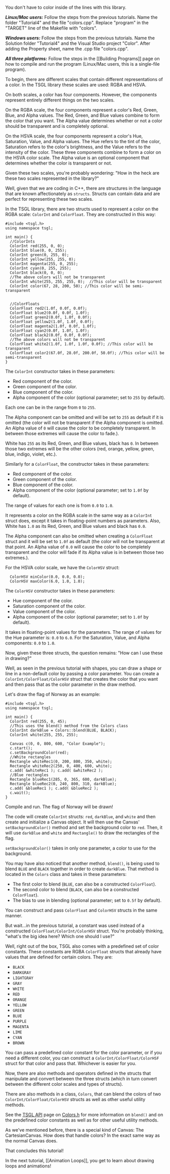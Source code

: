 You don't have to color inside of the lines with this library.

***Linux/Mac users:*** Follow the steps from the previous tutorials. Name the folder "Tutorial4" and the file "colors.cpp". Replace "program" in the "TARGET" line of the Makefile with "colors".

***Windows users:*** Follow the steps from the previous tutorials. Name the Solution folder "Tutorial4" and the Visual Studio project "Color". After adding the Property sheet, name the .cpp file "colors.cpp".

***All three platforms:*** Follow the steps in the [[Building Programs]] page on how to compile and run the program (Linux/Mac users, this is a single-file program).

To begin, there are different scales that contain different representations of a color. In the TSGL library these scales are used: RGBA and HSVA.

On both scales, a color has four components. However, the components represent entirely different things on the two scales.

On the RGBA scale, the four components represent a color's Red, Green, Blue, and Alpha values. The Red, Green, and Blue values combine to form the color that you want. The Alpha value determines whether or not a color should be transparent and is completely optional.

On the HSVA scale, the four components represent a color's Hue, Saturation, Value, and Alpha values. The Hue refers to the tint of the color, Saturation refers to the color's brightness, and the Value refers to the intensity of the color. These three components combine to form a color on the HSVA color scale. The Alpha value is an optional component that determines whether the color is transparent or not.

Given these two scales, you're probably wondering: "How in the heck are these two scales represented in the library?"

Well, given that we are coding in C++, there are structures in the language that are known affectionately as ```structs```. Structs can contain data and are perfect for representing these two scales.

In the TSGL library, there are two structs used to represent a color on the RGBA scale: ```ColorInt``` and ```ColorFloat```. They are constructed in this way:

~~~{.cpp}
#include <tsgl.h>
using namespace tsgl;

int main() {
  //ColorInts
  ColorInt red(255, 0, 0);
  ColorInt blue(0, 0, 255);
  ColorInt green(0, 255, 0);
  ColorInt yellow(255, 255, 0);
  ColorInt magenta(255, 0, 255);
  ColorInt cyan(0, 255, 255);
  ColorInt black(0, 0, 0);
  //The above colors will not be transparent
  ColorInt white(255, 255, 255, 0);  //This color will be transparent
  ColorInt color(67, 28, 200, 50); //This color will be semi-transparent


  //ColorFloats
  ColorFloat red2(1.0f, 0.0f, 0.0f);
  ColorFloat blue2(0.0f, 0.0f, 1.0f);
  ColorFloat green2(0.0f, 1.0f, 0.0f);
  ColorFloat yellow2(1.0f, 1.0f, 0.0f);
  ColorFloat magenta2(1.0f, 0.0f, 1.0f);
  ColorFloat cyan2(0.0f, 1.0f, 1.0f);
  ColorFloat black2(0.0f, 0.0f, 0.0f);
  //The above colors will not be transparent
  ColorFloat white2(1.0f, 1.0f, 1.0f, 0.0f); //This color will be transparent
  ColorFloat color2(67.0f, 28.0f, 200.0f, 50.0f); //This color will be semi-transparent
}
~~~

The ```ColorInt``` constructor takes in these parameters:

* Red component of the color.
* Green component of the color.
* Blue component of the color.
* Alpha component of the color (optional parameter; set to ```255``` by default).

Each one can be in the range from ```0``` to ```255```.

The Alpha component can be omitted and will be set to ```255``` as default if it is omitted (the color will not be transparent if the Alpha component is omitted. An Alpha value of ```0``` will cause the color to be completely transparent. In between those extremes will cause the color to fade.).

White has ```255``` as its Red, Green, and Blue values, black has ```0```. In between those two extremes will be the other colors (red, orange, yellow, green, blue, indigo, violet, etc.).

Similarly for a ```ColorFloat```, the constructor takes in these parameters:

* Red component of the color.
* Green component of the color.
* Blue component of the color.
* Alpha component of the color (optional parameter; set to ```1.0f``` by default).

The range of values for each one is from ```0.0``` to ```1.0```.

It represents a color on the RGBA scale in the same way as a ```ColorInt``` struct does, except it takes in floating-point numbers as parameters. Also, White has ```1.0``` as its Red, Green, and Blue values and black has ```0.0```.

The Alpha component can also be omitted when creating a ```ColorFloat``` struct and it will be set to ```1.0f``` as default (the color will not be transparent at that point. An Alpha value of ```0.0``` will cause the color to be completely transparent and the color will fade if its Alpha value is in between those two extremes.).

For the HSVA color scale, we have the ```ColorHSV``` struct:

~~~{.cpp}
  ColorHSV minColor(0.0, 0.0, 0.0);
  ColorHSV maxColor(6.0, 1.0, 1.0);
~~~

The ```ColorHSV``` constructor takes in these parameters:

* Hue component of the color.
* Saturation component of the color.
* Value component of the color.
* Alpha component of the color (optional parameter; set to ```1.0f``` by default).

It takes in floating-point values for the parameters. The range of values for the Hue parameter is: ```0.0``` to ```6.0```. For the Saturation, Value, and Alpha components: ```0.0``` to ```1.0```.

Now, given these three structs, the question remains: "How can I use these in drawing?"

Well, as seen in the previous tutorial with shapes, you can draw a shape or line in a non-default color by passing a color parameter. You can create a ```ColorInt/ColorFloat/ColorHSV``` struct that creates the color that you want and then pass that as the color parameter in the draw method.

Let's draw the flag of Norway as an example:

~~~{.cpp}
#include <tsgl.h>
using namespace tsgl;

int main() {
  ColorInt red(255, 0, 45);
  //This uses the blend() method from the Colors class
  ColorInt darkBlue = Colors::blend(BLUE, BLACK);
  ColorInt white(255, 255, 255);

  Canvas c(0, 0, 800, 600, "Color Example");
  c.start();
  c.setBackgroundColor(red);
  //White rectangles
  Rectangle whiteRec1(0, 200, 800, 350, white);
  Rectangle whiteRec2(250, 0, 400, 600, white);
  c.add( &whiteRec1 ); c.add( &whiteRec2 );
  //Blue rectangles
  Rectangle blueRec1(285, 0, 365, 600, darkBlue);
  Rectangle blueRec2(0, 240, 800, 310, darkBlue);
  c.add( &blueRec1 ); c.add( &blueRec2 );
  c.wait();
}
~~~
Compile and run. The flag of Norway will be drawn!

The code will create ```ColorInt``` structs: ```red```, ```darkBlue```, and ```white``` and then create and initialize a Canvas object. It will then use the Canvas' ```setBackgroundColor()``` method and set the background color to ```red```. Then, it will use ```darkBlue``` and ```white``` and ```Rectangle()``` to draw the rectangles of the flag.

```setBackgroundColor()``` takes in only one parameter, a color to use for the background.

You may have also noticed that another method, ```blend()```, is being used to blend ```BLUE``` and ```BLACK``` together in order to create ```darkBlue```. That method is located in the ```Colors``` class and takes in these parameters:

* The first color to blend (```BLUE```, can also be a constructed ```ColorFloat```).
* The second color to blend (```BLACK```, can also be a constructed ```ColorFloat```).
* The bias to use in blending (optional parameter; set to ```0.5f``` by default).

You can construct and pass ```ColorFloat``` and ```ColorHSV``` structs in the same manner.

But wait...in the previous tutorial, a constant was used instead of a constructed ```ColorFloat/ColorInt/ColorHSV``` struct. You're probably thinking, "what's the big idea here? Which one should I use?"

Well, right out of the box, TSGL also comes with a predefined set of color constants. These constants are RGBA ```ColorFloat``` structs that already have values that are defined for certain colors. They are:

* ```BLACK```
* ```DARKGRAY```
* ```LIGHTGRAY```
* ```GRAY```
* ```WHITE```
* ```RED```
* ```ORANGE```
* ```YELLOW```
* ```GREEN```
* ```BLUE```
* ```PURPLE```
* ```MAGENTA```
* ```LIME```
* ```CYAN```
* ```BROWN```

You can pass a predefined color constant for the color parameter, or if you need a different color, you can construct a ```ColorInt/ColorFloat/ColorHSF``` struct for that color and pass that. Whichever is easier for you.

Now, there are also methods and operators defined in the structs that manipulate and convert between the three structs (which in turn convert between the different color scales and types of structs).

There are also methods in a class, ```Colors```, that can blend the colors of two ```ColorInt/ColorFloat/ColorHSV``` structs as well as other useful utility methods.

See the [TSGL API](http://calvin-cs.github.io/TSGL/html/annotated.html) page on [Colors.h](http://calvin-cs.github.io/TSGL/html/classtsgl_1_1_colors.html) for more information on ```blend()``` and on the predefined color constants as well as for other useful utility methods.

As we've mentioned before, there is a special kind of Canvas: The CartesianCanvas. How does that handle colors? In the exact same way as the normal Canvas does.

That concludes this tutorial!

In the next tutorial, [[Animation Loops]], you get to learn about drawing loops and animations!
